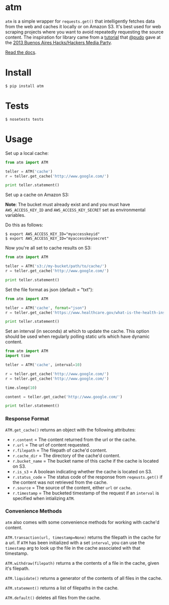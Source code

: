 atm
====

`atm` is a simple wrapper for `requests.get()` that intelligently fetches data from the web and caches it locally or on Amazon S3. It's best used for web scraping projects where you want to avoid repeatedly requesting the source content. The inspiration for library came from a [tutorial](https://github.com/pudo/hhba-scraping) that [@pudo](http://www.twitter.com/pudo) gave at the [2013 Buenos Aires Hacks/Hackers Media Party](http://www.mediaparty.info/).

[Read the docs](http://atm.readthedocs.org/en/latest/).

Install
=======
```
$ pip install atm
```

Tests
=======
```
$ nosetests tests
```

Usage
=======
Set up a local cache:
```python
from atm import ATM

teller = ATM('cache')
r = teller.get_cache('http://www.google.com/')

print teller.statement()
```
Set up a cache on Amazon S3:

**Note**: The bucket must already exist and and you must have `AWS_ACCESS_KEY_ID` and  `AWS_ACCESS_KEY_SECRET` set as environmental variables.

Do this as follows:
```
$ export AWS_ACCESS_KEY_ID="myaccesskeyid"
$ export AWS_ACCESS_KEY_ID="myaccesskeysecret"
```

Now you're all set to cache results on S3:
```python
from atm import ATM

teller = ATM('s3://my-bucket/path/to/cache/')
r = teller.get_cache('http://www.google.com/')

print teller.statement()
```
Set the file format as json (default = "txt"):
```python
from atm import ATM

teller = ATM('cache', format="json")
r = teller.get_cache('https://www.healthcare.gov/what-is-the-health-insurance-marketplace.json')

print teller.statement()
```
Set an interval (in seconds) at which to update the cache.  This option should be used when regularly polling static urls which have dynamic content. 
```python
from atm import ATM
import time

teller = ATM('cache', interval=10)

r = teller.get_cache('http://www.google.com/')
r = teller.get_cache('http://www.google.com/')

time.sleep(10)

content = teller.get_cache('http://www.google.com/')

print teller.statement()
```
### Response Format
`ATM.get_cache()` returns an object with the following attributes:

  * `r.content` = The content returned from the url or the cache.
  * `r.url` = The url of content requested.
  * `r.filepath` = The filepath of cache'd content.
  * `r.cache_dir` = The directory of the cache'd content.
  * `r.bucket_name` = The bucket name of this cache if the cache is located on S3.
  * `r.is_s3` = A boolean indicating whether the cache is located on S3.
  * `r.status_code` = The status code of the response from `reqeusts.get()` if the content was not retrieved from the cache.
  * `r.source` = The source of the content, either `url` or `cache`.
  * `r.timestamp` = The bucketed timestamp of the request if an `interval` is specified when intializing `ATM`.

### Convenience Methods
`atm` also comes with some convenience methods for working with cache'd content.

`ATM.transaction(url, timestamp=None)` returns the filepath in the cache for a url. If `ATM` has been initialized with a set `interval`, you can use the `timestamp` arg to look up the file in the cache associated with that timestamp.

`ATM.withdraw(filepath)` returns a the contents of a file in the cache, given it's filepath.

`ATM.liquidate()` returns a generator of the contents of all files in the cache.

`ATM.statement()` returns a list of filepaths in the cache.

`ATM.default()` deletes all files from the cache.

